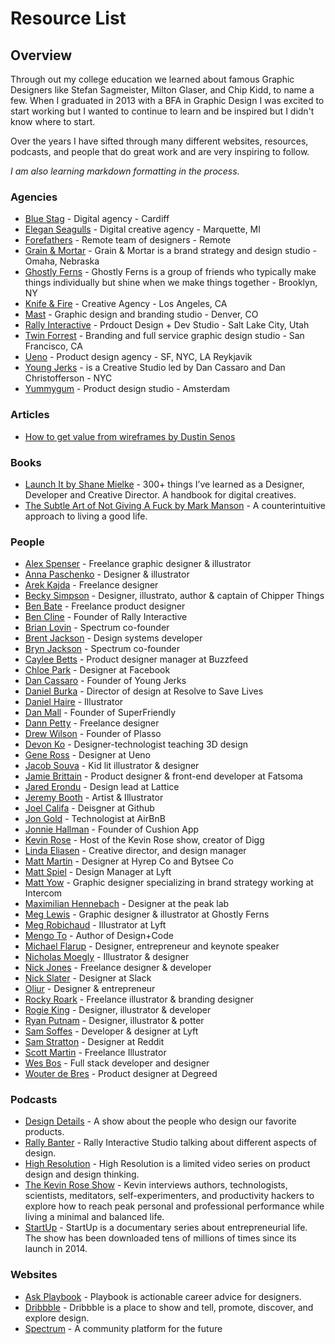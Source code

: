 # Resource List


## Overview
Through out my college education we learned about famous Graphic Designers like Stefan Sagmeister, Milton Glaser, and Chip Kidd, to name a few. When I graduated in 2013 with a BFA in Graphic Design I was excited to start working but I wanted to continue to learn and be inspired but I didn't know where to start.

Over the years I have sifted through many different websites, resources, podcasts, and people that do great work and are very inspiring to follow.

*I am also learning markdown formatting in the process.*


### Agencies
* [Blue Stag](https://bluestag.co.uk/) - Digital agency - Cardiff
* [Elegan Seagulls](https://www.elegantseagulls.com/) - Digital creative agency - Marquette, MI
* [Forefathers](http://forefathersgroup.com/) - Remote team of designers - Remote
* [Grain & Mortar](http://grainandmortar.com/) - Grain & Mortar is a brand strategy and design studio - Omaha, Nebraska
* [Ghostly Ferns](http://www.ghostlyferns.com/) - Ghostly Ferns is a group of friends who typically make things individually but shine when we make things together - Brooklyn, NY
* [Knife & Fire](https://www.knifeandfox.com/) - Creative Agency - Los Angeles, CA
* [Mast](http://studiomast.co/) - Graphic design and branding studio - Denver, CO
* [Rally Interactive](http://rallyinteractive.com/) - Prdouct Design + Dev Studio - Salt Lake City, Utah
* [Twin Forrest](http://twinforrest.com/) - Branding and full service graphic design studio - San Francisco, CA
* [Ueno](https://ueno.co/) - Product design agency - SF, NYC, LA Reykjavik
* [Young Jerks](http://www.youngjerks.com/) - is a Creative Studio led by Dan Cassaro and Dan Christofferson - NYC
* [Yummygum](https://yummygum.com/) - Product design studio - Amsterdam


### Articles
* [How to get value from wireframes by Dustin Senos](https://medium.com/@dustin/how-to-get-value-from-wireframes-f40c2cf27960)


### Books
* [Launch It by Shane Mielke](https://shanemielke.myshopify.com/products/launch-it-ebook) - 300+ things I’ve learned as a Designer, Developer and Creative Director. A handbook for digital creatives.
* [The Subtle Art of Not Giving A Fuck by Mark Manson](https://markmanson.net/books/subtle-art) - A counterintuitive approach to living a good life.


### People
* [Alex Spenser](http://spenserdesigns.com/) - Freelance graphic designer & illustrator
* [Anna Paschenko](https://www.kajdax.de/) - Designer & illustrator
* [Arek Kajda](https://dribbble.com/kajdax) - Freelance designer
* [Becky Simpson](https://www.chipperthings.com/) - Designer, illustrato, author & captain of Chipper Things
* [Ben Bate](https://benbate.com/) - Freelance product designer
* [Ben Cline](https://twitter.com/yocline) - Founder of Rally Interactive
* [Brian Lovin](https://brianlovin.com/) - Spectrum co-founder
* [Brent Jackson](http://jxnblk.com/) - Design systems developer
* [Bryn Jackson](https://bryn.io/) - Spectrum co-founder
* [Caylee Betts](http://www.cayleebetts.com/) - Product designer manager at Buzzfeed
* [Chloe Park](https://twitter.com/chloepark) - Designer at Facebook
* [Dan Cassaro](http://www.youngjerks.com/) - Founder of Young Jerks
* [Daniel Burka](https://twitter.com/dburka) - Director of design at Resolve to Save Lives
* [Daniel Haire](http://danielhaire.dribbble.com/) - Illustrator
* [Dan Mall](http://danmall.me/) - Founder of SuperFriendly
* [Dann Petty](https://dribbble.com/dannpetty) - Freelance designer
* [Drew Wilson](http://drewwilson.com/) - Founder of Plasso
* [Devon Ko](https://www.3dfordesigners.com/) - Designer-technologist teaching 3D design
* [Gene Ross](http://geneross.co/) - Designer at Ueno
* [Jacob Souva](http://www.twofishillustration.com/) - Kid lit illustrator & designer
* [Jamie Brittain](http://jamiebrittain.com/) - Product designer & front-end developer at Fatsoma
* [Jared Erondu](https://twitter.com/erondu) - Design lead at Lattice
* [Jeremy Booth](http://www.jeremy-booth.com/) - Artist & Illustrator
* [Joel Califa](http://joelcalifa.com/) - Deisgner at Github
* [Jon Gold](https://jon.gold/) - Technologist at AirBnB
* [Jonnie Hallman](https://cushionapp.com/) - Founder of Cushion App
* [Kevin Rose](https://www.kevinrose.com/about) - Host of the Kevin Rose show, creator of Digg
* [Linda Eliasen](http://lindaeliasen.com/) - Creative director, and design manager
* [Matt Martin](https://dribbble.com/mrtnmatt) - Designer at Hyrep Co and Bytsee Co
* [Matt Spiel](http://mattspiel.com/) - Design Manager at Lyft
* [Matt Yow](http://mattyow.com/) - Graphic designer specializing in brand strategy working at Intercom
* [Maximilian Hennebach](https://www.youtube.com/channel/UCSdp5logiFTM3SyLJrHabOQ) - Designer at the peak lab
* [Meg Lewis](http://darngood.co/) - Graphic designer & illustrator at Ghostly Ferns
* [Meg Robichaud](https://dribbble.com/megdraws) - Illustrator at Lyft
* [Mengo To](https://www.designcode.io/) - Author of Design+Code
* [Michael Flarup](http://flarup.co/) - Designer, entrepreneur and keynote speaker
* [Nicholas Moegly](http://www.nicholasmoegly.com/) - Illustrator & designer
* [Nick Jones](http://narrowdesign.com/) - Freelance designer & developer
* [Nick Slater](http://www.nicholasslater.co/) - Designer at Slack
* [Oliur](http://oliur.com/) - Designer & entrepreneur
* [Rocky Roark](https://www.rockyroark.com/) - Freelance illustrator & branding designer
* [Rogie King](http://rog.ie/) - Designer, illustrator & developer
* [Ryan Putnam](http://ryanputn.am/) - Designer, illustrator & potter
* [Sam Soffes](https://soff.es/) - Developer & designer at Lyft
* [Sam Stratton](http://www.strattonsam.com/) - Designer at Reddit
* [Scott Martin](http://burnttoastcreative.com/) - Freelance Illustrator
* [Wes Bos](http://wesbos.com/) - Full stack developer and designer
* [Wouter de Bres](http://wouterdebr.es/) - Product designer at Degreed


### Podcasts
* [Design Details](https://spec.fm/podcasts/design-details) - A show about the people who design our favorite products.
* [Rally Banter](https://medium.com/rally-interactive/introducing-rally-banter-e427f552a294) - Rally Interactive Studio talking about different aspects of design. 
* [High Resolution](https://www.highresolution.design/) - High Resolution is a limited video series on product design and design thinking.
* [The Kevin Rose Show](https://www.kevinrose.com/) - Kevin interviews authors, technologists, scientists, meditators, self-experimenters, and productivity hackers to explore how to reach peak personal and professional performance while living a minimal and balanced life.
* [StartUp](https://www.gimletmedia.com/startup/) - StartUp is a documentary series about entrepreneurial life. The show has been downloaded tens of millions of times since its launch in 2014. 

### Websites
* [Ask Playbook](https://askplaybook.com/) - Playbook is actionable career advice for designers.
* [Dribbble](https://dribbble.com/) - Dribbble is a place to show and tell, promote, discover, and explore design.
* [Spectrum](https://spectrum.chat/) - A community platform for the future

